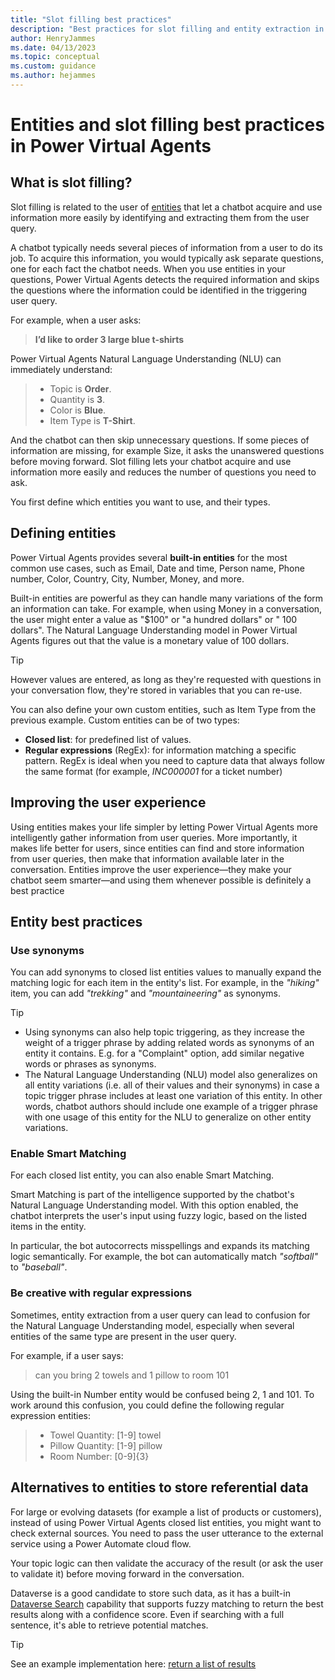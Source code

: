 ```yaml
---
title: "Slot filling best practices"
description: "Best practices for slot filling and entity extraction in Power Virtual Agents"
author: HenryJammes
ms.date: 04/13/2023
ms.topic: conceptual
ms.custom: guidance
ms.author: hejammes
---
```


# Entities and slot filling best practices in Power Virtual Agents

## What is slot filling?

Slot filling is related to the user of [entities](/power-virtual-agents/advanced-entities-slot-filling) that let a chatbot acquire and use information more easily by identifying and extracting them from the user query.

A chatbot typically needs several pieces of information from a user to do its job. To acquire this information, you would typically ask separate questions, one for each fact the chatbot needs. When you use entities in your questions, Power Virtual Agents detects the required information and skips the questions where the information could be identified in the triggering user query.

For example, when a user asks:
 > **I’d like to order 3 large blue t-shirts**

 Power Virtual Agents Natural Language Understanding (NLU) can immediately understand:
 >
 > - Topic is **Order**.
 > - Quantity is **3**.
 > - Color is **Blue**.
 > - Item Type is **T-Shirt**.

And the chatbot can then skip unnecessary questions. If some pieces of information are missing, for example Size, it asks the unanswered questions before moving forward. Slot filling lets your chatbot acquire and use information more easily and reduces the number of questions you need to ask.

You first define which entities you want to use, and their types.

## Defining entities

Power Virtual Agents provides several **built-in entities** for the most common use cases, such as Email, Date and time, Person name, Phone number, Color, Country, City, Number, Money, and more.

Built-in entities are powerful as they can handle many variations of the form an information can take. For example, when using Money in a conversation, the user might enter a value as "$100" or "a hundred dollars" or " 100 dollars". The Natural Language Understanding model in Power Virtual Agents figures out that the value is a monetary value of 100 dollars.

> [!TIP]
> However values are entered, as long as they're requested with questions in your conversation flow, they're stored in variables that you can re-use.

You can also define your own custom entities, such as Item Type from the previous example. Custom entities can be of two types:

- **Closed list**: for predefined list of values.
- **Regular expressions** (RegEx): for information matching a specific pattern. RegEx is ideal when you need to capture data that always follow the same format (for example, _INC000001_ for a ticket number)

## Improving the user experience

Using entities makes your life simpler by letting Power Virtual Agents more intelligently gather information from user queries. More importantly, it makes life better for users, since entities can find and store information from user queries, then make that information available later in the conversation. Entities improve the user experience—they make your chatbot seem smarter—and using them whenever possible is definitely a best practice

## Entity best practices

### Use synonyms

You can add synonyms to closed list entities values to manually expand the matching logic for each item in the entity's list. For example, in the _"hiking"_ item, you can add _"trekking"_ and _"mountaineering"_ as synonyms.

> [!TIP]
>
> - Using synonyms can also help topic triggering, as they increase the weight of a trigger phrase by adding related words as synonyms of an entity it contains. E.g. for a "Complaint" option, add similar negative words or phrases as synonyms.
> - The Natural Language Understanding (NLU) model also generalizes on all entity variations (i.e. all of their values and their synonyms) in case a topic trigger phrase includes at least one variation of this entity. In other words, chatbot authors should include one example of a trigger phrase with one usage of this entity for the NLU to generalize on other entity variations.

### Enable Smart Matching

For each closed list entity, you can also enable Smart Matching.

Smart Matching is part of the intelligence supported by the chatbot's Natural Language Understanding model. With this option enabled, the chatbot interprets the user's input using fuzzy logic, based on the listed items in the entity.

In particular, the bot autocorrects misspellings and expands its matching logic semantically. For example, the bot can automatically match _"softball"_ to _"baseball"_.

### Be creative with regular expressions

Sometimes, entity extraction from a user query can lead to confusion for the Natural Language Understanding model, especially when several entities of the same type are present in the user query.

For example, if a user says:
> can you bring 2 towels and 1 pillow to room 101

Using the built-in Number entity would be confused being 2, 1 and 101. To work around this confusion, you could define the following regular expression entities:
>
> - Towel Quantity: [1-9] towel
> - Pillow Quantity: [1-9] pillow
> - Room Number: [0-9]{3}

## Alternatives to entities to store referential data

For large or evolving datasets (for example a list of products or customers), instead of using Power Virtual Agents closed list entities, you might want to check external sources. You need to pass the user utterance to the external service using a Power Automate cloud flow.

Your topic logic can then validate the accuracy of the result (or ask the user to validate it) before moving forward in the conversation.

Dataverse is a good candidate to store such data, as it has a built-in [Dataverse Search](/power-platform/admin/configure-relevance-search-organization) capability that supports fuzzy matching to return the best results along with a confidence score. Even if searching with a full sentence, it's able to retrieve potential matches.

> [!TIP]
> See an example implementation here: [return a list of results](/power-virtual-agents/advanced-flow-list-of-results)
